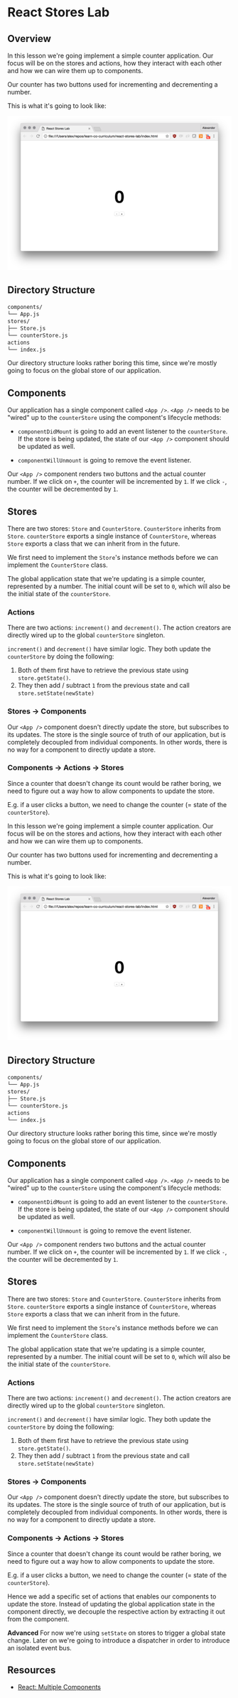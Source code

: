 # React Stores Lab

## Overview

In this lesson we're going implement a simple counter application. Our focus will be on the stores and actions, how they interact with each other and how we can wire them up to components.

Our counter has two buttons used for incrementing and decrementing a number.
 
This is what it's going to look like:

![Screenshot](assets/screenshot.png)

## Directory Structure

```
components/
└── App.js
stores/
├── Store.js
└── counterStore.js
actions
└── index.js
```

Our directory structure looks rather boring this time, since we're mostly going to focus on the global store of our application.

## Components

Our application has a single component called `<App />`. `<App />` needs to be "wired" up to the `counterStore` using the component's lifecycle methods:

* `componentDidMount` is going to add an event listener to the `counterStore`. If the store is being updated, the state of our `<App />` component should be updated as well.

* `componentWillUnmount` is going to remove the event listener.

Our `<App />` component renders two buttons and the actual counter number. If we click on `+`, the counter will be incremented by `1`. If we click `-`, the counter will be decremented by `1`.

## Stores

There are two stores: `Store` and `CounterStore`. `CounterStore` inherits from `Store`. `counterStore` exports a single instance of `CounterStore`, whereas `Store` exports a class that we can inherit from in the future.

We first need to implement the `Store`'s instance methods before we can implement the `CounterStore` class.

The global application state that we're updating is a simple counter, represented by a number. The initial count will be set to `0`, which will also be the initial state of the `counterStore`.

### Actions

There are two actions: `increment()` and `decrement()`. The action creators are directly wired up to the global `counterStore` singleton.

`increment()` and `decrement()` have similar logic. They both update the `counterStore` by doing the following:

1. Both of them first have to retrieve the previous state using `store.getState()`.
2. They then add / subtract `1` from the previous state and call `store.setState(newState)`

### Stores -> Components

Our `<App />` component doesn't directly update the store, but subscribes to its updates. The store is the single source of truth of our application, but is completely decoupled from individual components. In other words, there is no way for a component to directly update a store.

### Components -> Actions -> Stores

Since a counter that doesn't change its count would be rather boring, we need to figure out a way how to allow components to update the store.

E.g. if a user clicks a button, we need to change the counter (= state of the `counterStore`).

In this lesson we're going implement a simple counter application.
Our focus will be on the stores and actions, how they interact with each other
and how we can wire them up to components.

Our counter has two buttons used for incrementing and decrementing a number.

This is what it's going to look like:

![Screenshot](assets/screenshot.png)

## Directory Structure

```
components/
└── App.js
stores/
├── Store.js
└── counterStore.js
actions
└── index.js
```

Our directory structure looks rather boring this time, since we're mostly going
to focus on the global store of our application.

## Components

Our application has a single component called `<App />`. `<App />` needs to be
"wired" up to the `counterStore` using the component's lifecycle methods:

* `componentDidMount` is going to add an event listener to the `counterStore`.
    If the store is being updated, the state of our `<App />` component should
    be updated as well.

* `componentWillUnmount` is going to remove the event listener.

Our `<App />` component renders two buttons and the actual counter number. If
we click on `+`, the counter will be incremented by `1`. If we click `-`, the
counter will be decremented by `1`.

## Stores

There are two stores: `Store` and `CounterStore`. `CounterStore` inherits from
`Store`. `counterStore` exports a single instance of `CounterStore`, whereas
`Store` exports a class that we can inherit from in the future.

We first need to implement the `Store`'s instance methods before we can
implement the `CounterStore` class.

The global application state that we're updating is a simple counter,
represented by a number. The initial count will be set to `0`, which will also
be the initial state of the `counterStore`.

### Actions

There are two actions: `increment()` and `decrement()`. The action creators are
directly wired up to the global `counterStore` singleton.

`increment()` and `decrement()` have similar logic. They both update the
`counterStore` by doing the following:

1. Both of them first have to retrieve the previous state using
    `store.getState()`.
2. They then add / subtract `1` from the previous state and call
    `store.setState(newState)`

### Stores -> Components

Our `<App />` component doesn't directly update the store, but subscribes to
its updates. The store is the single source of truth of our application, but is
completely decoupled from individual components. In other words, there is no way
for a component to directly update a store.

### Components -> Actions -> Stores

Since a counter that doesn't change its count would be rather boring, we need to
figure out a way how to allow components to update the store.

E.g. if a user clicks a button, we need to change the counter (= state of the
`counterStore`).

Hence we add a specific set of actions that enables our components to update the
store. Instead of updating the global application state in the component
directly, we decouple the respective action by extracting it out from the
component.

**Advanced** For now we're using `setState` on stores to trigger a global state
change. Later on we're going to introduce a dispatcher in order to introduce an
isolated event bus.

## Resources

- [React: Multiple Components](https://facebook.github.io/react/docs/multiple-components.html)
